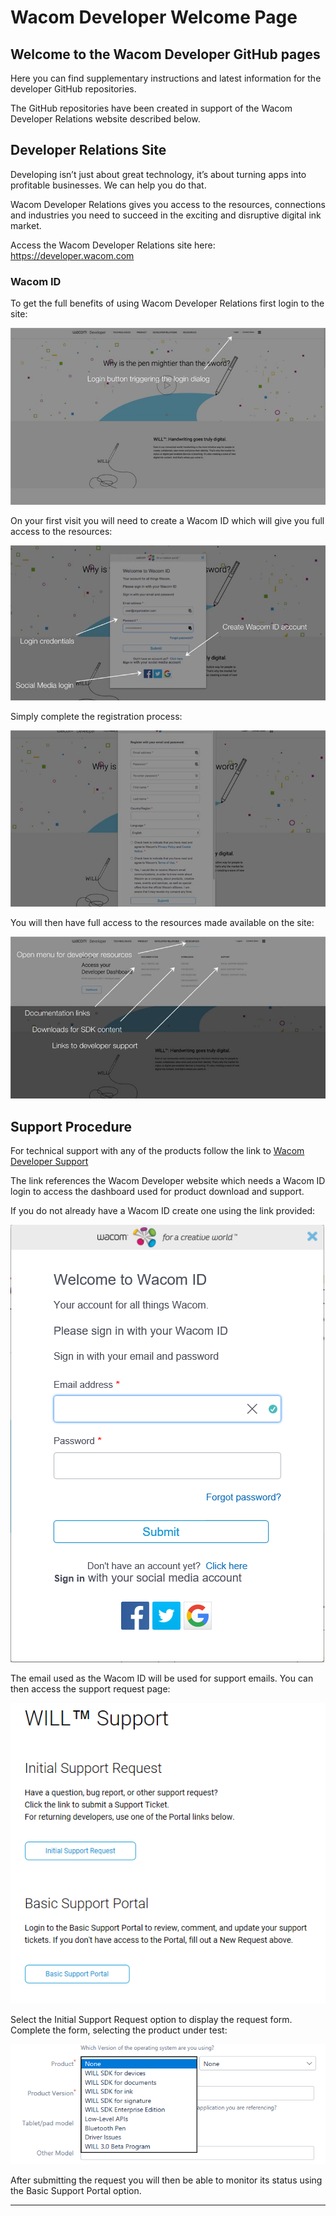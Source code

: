 # Wacom Developer Welcome Page

## Welcome to the Wacom Developer GitHub pages

Here you can find supplementary instructions and latest information for the developer GitHub repositories.

The GitHub repositories have been created in support of the Wacom Developer Relations website described below.

## Developer Relations Site

Developing isn’t just about great technology, it’s about turning apps into profitable businesses. We can help you do that.

Wacom Developer Relations gives you access to the resources, connections and industries you need to succeed in the exciting and disruptive digital ink market. 

Access the Wacom Developer Relations site here: https://developer.wacom.com

### Wacom ID

To get the full benefits of using Wacom Developer Relations first login to the site:

![login](media/login.jpg)

On your first visit you will need to create a Wacom ID which will give you full access to the resources:

![login](media/create-wacom-id.jpg)

Simply complete the registration process:

![login](media/register-wacom-id.jpg)

You will then have full access to the resources made available on the site:

![login](media/resources.jpg)


## Support Procedure

For technical support with any of the products follow the link to [Wacom Developer Support](https://developer.wacom.com/en-us/developer-dashboard/support)

The link references the Wacom Developer website which needs a Wacom ID login to access the dashboard used for product download and support.


If you do not already have a Wacom ID create one using the link provided:

![Wacom-ID](media/Wacom-ID.png)

The email used as the Wacom ID will be used for support emails.
You can then access the support request page:

![Support](media/Support.png)

Select the Initial Support Request option to display the request form.
Complete the form, selecting the product under test:
 
![Product](media/Product.png)

After submitting the request you will then be able to monitor its status using the Basic Support Portal option.

---
